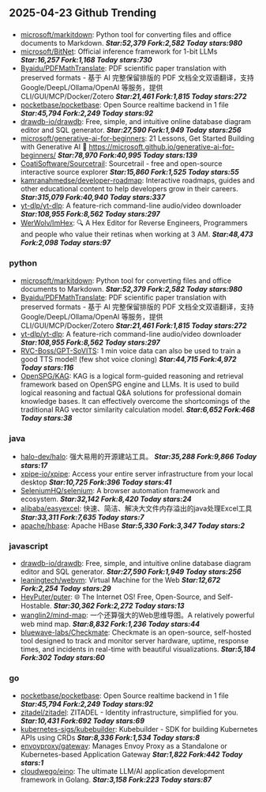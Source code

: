 ## 2025-04-23 Github Trending

### 
* [microsoft/markitdown](https://github.com/microsoft/markitdown): Python tool for converting files and office documents to Markdown. ***Star:52,379 Fork:2,582 Today stars:980***
* [microsoft/BitNet](https://github.com/microsoft/BitNet): Official inference framework for 1-bit LLMs ***Star:16,257 Fork:1,168 Today stars:730***
* [Byaidu/PDFMathTranslate](https://github.com/Byaidu/PDFMathTranslate): PDF scientific paper translation with preserved formats - 基于 AI 完整保留排版的 PDF 文档全文双语翻译，支持 Google/DeepL/Ollama/OpenAI 等服务，提供 CLI/GUI/MCP/Docker/Zotero ***Star:21,461 Fork:1,815 Today stars:272***
* [pocketbase/pocketbase](https://github.com/pocketbase/pocketbase): Open Source realtime backend in 1 file ***Star:45,794 Fork:2,249 Today stars:92***
* [drawdb-io/drawdb](https://github.com/drawdb-io/drawdb): Free, simple, and intuitive online database diagram editor and SQL generator. ***Star:27,590 Fork:1,949 Today stars:256***
* [microsoft/generative-ai-for-beginners](https://github.com/microsoft/generative-ai-for-beginners): 21 Lessons, Get Started Building with Generative AI 🔗 https://microsoft.github.io/generative-ai-for-beginners/ ***Star:78,970 Fork:40,995 Today stars:139***
* [CoatiSoftware/Sourcetrail](https://github.com/CoatiSoftware/Sourcetrail): Sourcetrail - free and open-source interactive source explorer ***Star:15,860 Fork:1,525 Today stars:55***
* [kamranahmedse/developer-roadmap](https://github.com/kamranahmedse/developer-roadmap): Interactive roadmaps, guides and other educational content to help developers grow in their careers. ***Star:315,079 Fork:40,940 Today stars:337***
* [yt-dlp/yt-dlp](https://github.com/yt-dlp/yt-dlp): A feature-rich command-line audio/video downloader ***Star:108,955 Fork:8,562 Today stars:297***
* [WerWolv/ImHex](https://github.com/WerWolv/ImHex): 🔍 A Hex Editor for Reverse Engineers, Programmers and people who value their retinas when working at 3 AM. ***Star:48,473 Fork:2,098 Today stars:97***

### python
* [microsoft/markitdown](https://github.com/microsoft/markitdown): Python tool for converting files and office documents to Markdown. ***Star:52,379 Fork:2,582 Today stars:980***
* [Byaidu/PDFMathTranslate](https://github.com/Byaidu/PDFMathTranslate): PDF scientific paper translation with preserved formats - 基于 AI 完整保留排版的 PDF 文档全文双语翻译，支持 Google/DeepL/Ollama/OpenAI 等服务，提供 CLI/GUI/MCP/Docker/Zotero ***Star:21,461 Fork:1,815 Today stars:272***
* [yt-dlp/yt-dlp](https://github.com/yt-dlp/yt-dlp): A feature-rich command-line audio/video downloader ***Star:108,955 Fork:8,562 Today stars:297***
* [RVC-Boss/GPT-SoVITS](https://github.com/RVC-Boss/GPT-SoVITS): 1 min voice data can also be used to train a good TTS model! (few shot voice cloning) ***Star:44,715 Fork:4,972 Today stars:116***
* [OpenSPG/KAG](https://github.com/OpenSPG/KAG): KAG is a logical form-guided reasoning and retrieval framework based on OpenSPG engine and LLMs. It is used to build logical reasoning and factual Q&A solutions for professional domain knowledge bases. It can effectively overcome the shortcomings of the traditional RAG vector similarity calculation model. ***Star:6,652 Fork:468 Today stars:38***

### java
* [halo-dev/halo](https://github.com/halo-dev/halo): 强大易用的开源建站工具。 ***Star:35,288 Fork:9,866 Today stars:17***
* [xpipe-io/xpipe](https://github.com/xpipe-io/xpipe): Access your entire server infrastructure from your local desktop ***Star:10,725 Fork:396 Today stars:41***
* [SeleniumHQ/selenium](https://github.com/SeleniumHQ/selenium): A browser automation framework and ecosystem. ***Star:32,142 Fork:8,420 Today stars:24***
* [alibaba/easyexcel](https://github.com/alibaba/easyexcel): 快速、简洁、解决大文件内存溢出的java处理Excel工具 ***Star:33,311 Fork:7,635 Today stars:7***
* [apache/hbase](https://github.com/apache/hbase): Apache HBase ***Star:5,330 Fork:3,347 Today stars:2***

### javascript
* [drawdb-io/drawdb](https://github.com/drawdb-io/drawdb): Free, simple, and intuitive online database diagram editor and SQL generator. ***Star:27,590 Fork:1,949 Today stars:256***
* [leaningtech/webvm](https://github.com/leaningtech/webvm): Virtual Machine for the Web ***Star:12,672 Fork:2,254 Today stars:29***
* [HeyPuter/puter](https://github.com/HeyPuter/puter): 🌐 The Internet OS! Free, Open-Source, and Self-Hostable. ***Star:30,362 Fork:2,272 Today stars:13***
* [wanglin2/mind-map](https://github.com/wanglin2/mind-map): 一个还算强大的Web思维导图。A relatively powerful web mind map. ***Star:8,832 Fork:1,236 Today stars:44***
* [bluewave-labs/Checkmate](https://github.com/bluewave-labs/Checkmate): Checkmate is an open-source, self-hosted tool designed to track and monitor server hardware, uptime, response times, and incidents in real-time with beautiful visualizations. ***Star:5,184 Fork:302 Today stars:60***

### go
* [pocketbase/pocketbase](https://github.com/pocketbase/pocketbase): Open Source realtime backend in 1 file ***Star:45,794 Fork:2,249 Today stars:92***
* [zitadel/zitadel](https://github.com/zitadel/zitadel): ZITADEL - Identity infrastructure, simplified for you. ***Star:10,431 Fork:692 Today stars:69***
* [kubernetes-sigs/kubebuilder](https://github.com/kubernetes-sigs/kubebuilder): Kubebuilder - SDK for building Kubernetes APIs using CRDs ***Star:8,336 Fork:1,534 Today stars:8***
* [envoyproxy/gateway](https://github.com/envoyproxy/gateway): Manages Envoy Proxy as a Standalone or Kubernetes-based Application Gateway ***Star:1,822 Fork:442 Today stars:1***
* [cloudwego/eino](https://github.com/cloudwego/eino): The ultimate LLM/AI application development framework in Golang. ***Star:3,158 Fork:223 Today stars:87***
